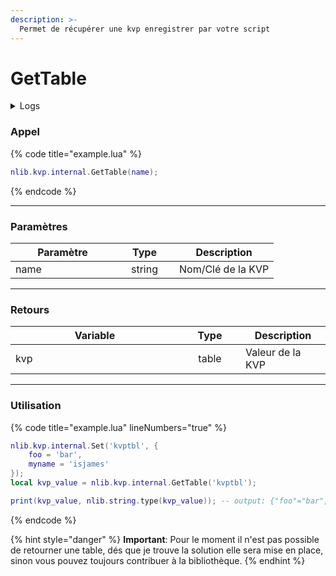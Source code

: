 ```yaml
---
description: >-
  Permet de récupérer une kvp enregistrer par votre script
---
```


# GetTable

<details>
  <summary>Logs</summary>

  Ajoutée en **v0.1.2**
</details>

### Appel

{% code title="example.lua" %}
```lua
nlib.kvp.internal.GetTable(name);
```
{% endcode %}

***

### Paramètres

<table>
    <thead>
        <tr>
            <th width="151" align="center">Paramètre</th>
            <th width="79" align="center">Type</th>
            <th align="center">Description</th>
        </tr>
    </thead>
    <tbody>
        <tr>
            <td>name</td>
            <td align="center">string</td>
            <td>Nom/Clé de la KVP</td>
        </tr>
    </tbody>
</table>

***

### Retours

<table>
    <thead>
        <tr>
            <th width="254" align="center">Variable</th>
            <th width="82" align="center">Type</th>
            <th align="center">Description</th>
        </tr>
    </thead>
    <tbody>
        <tr>
            <td>kvp</td>
            <td align="center">table</td>
            <td>Valeur de la KVP</td>
        </tr>
    </tbody>
</table>

***

### Utilisation

{% code title="example.lua" lineNumbers="true" %}
```lua
nlib.kvp.internal.Set('kvptbl', {
    foo = 'bar',
    myname = 'isjames'
});
local kvp_value = nlib.kvp.internal.GetTable('kvptbl');

print(kvp_value, nlib.string.type(kvp_value)); -- output: {"foo"="bar", "myname"="isjames"}, string 
```
{% endcode %}

{% hint style="danger" %}
**Important**: Pour le moment il n'est pas possible de retourner une table, dés que je trouve la solution elle sera mise en place, sinon vous pouvez toujours contribuer à la bibliothèque.
{% endhint %}
